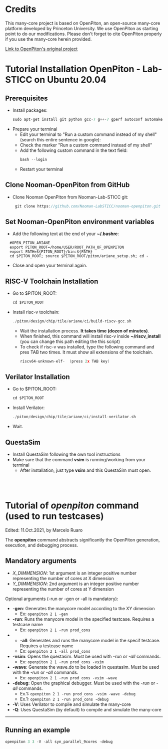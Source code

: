 # Credits
This many-core project is based on OpenPiton, an open-source many-core platform developed by Princeton University. We use OpenPiton as starting point to do our modifications. Please don't forget to cite OpenPiton properly if you use the many-core herein provided.


[Link to OpenPiton's original project](https://github.com/PrincetonUniversity/openpiton)



# Tutorial Installation OpenPiton - Lab-STICC on Ubuntu 20.04

## Prerequisites
* Install packages:
  ```c
  sudo apt-get install git python gcc-7 g++-7 gperf autoconf automake autotools-dev libmpc-dev libmpfr-dev libgmp-dev gawk build-essential bison flex texinfo python-pexpect libusb-1.0-0-dev default-jdk zlib1g-dev valgrind csh device-tree-compiler 
    ```
* Prepare your terminal
  * Edit your terminal to "Run a custom command instead of my shell" (search this entire sentence in google):
  * Check the marker "Run a custom command instead of my shell"
  * Add the following custom command in the text field:
    ```c
    bash --login
    ```
  * Restart your terminal
  

## Clone Nooman-OpenPiton from GitHub
* Clone Nooman OpenPiton from Nooman-Lab-STICC git:
   ```c
    git clone https://github.com/Nooman-LabSTICC/nooman-openpiton.git
   ```

## Set Nooman-OpenPiton environment variables

  * Add the following text at the end of your **~/.bashrc**: 
  ```
    #OPEN_PITON_ARIANE  
    export PITON_ROOT=/home/USER/ROOT_PATH_OF_OPENPITON  
    export PATH=${PITON_ROOT}/bin:${PATH}  
    cd $PITON_ROOT; source $PITON_ROOT/piton/ariane_setup.sh; cd -   
  ```

* Close and open your terminal again.
  
## RISC-V Toolchain Installation
* Go to $PITON_ROOT:
    ```c
    cd $PITON_ROOT
    ```
* Install risc-v toolchain:
    ```c
    ./piton/design/chip/tile/ariane/ci/build-riscv-gcc.sh
    ```
    * Wait the installation process. **It takes time (dozen of minutes)**.
    * When finished, this command will install risc-v inside **~/riscv_install** (you can change this path editing the this script)
    * To check if risc-v was installed, type the following command and pres TAB two times. It must show all extensions of the toolchain.
      ```c
      riscv64-unknown-elf-  (press 2x TAB key)
      ```

## Verilator Installation
* Go to $PITON_ROOT:
    ```c
    cd $PITON_ROOT
    ```
* Install Verilator:
    ```c
    ./piton/design/chip/tile/ariane/ci/install-verilator.sh
    ```
* Wait.
## QuestaSim
* Install QuestaSim following the own tool instructions
* Make sure that the command **vsim** is running/working from your terminal
  * After installation, just type **vsim** and this QuestaSim must open.

<br/><br/>

Tutorial of *openpiton* command (used to run testcases)
============
Edited: 11.Oct.2021, by Marcelo Ruaro

The **openpiton** command abstracts significantly the OpenPiton generation, execution, and debugging process.


Mandatory arguments
---------------
* *X_DIMMENSION*: 1st argument is an integer positive number representing the number of cores at X dimension
* *Y_DIMMENSION*:  2nd argument is an integer positive number representing the number of cores at Y dimension
  


Optional arguments (-run or -gen or -all is mandatory):



* **-gen**: Generates the manycore model according to the XY dimension
  * Ex: ``` openpiton 2 1 -gen ```
* **-run**: Runs the manycore model in the specified testcase. Requires a testcase name
  * Ex: ```openpiton 2 1 -run prod_cons```
* * **-all**: Generates and runs the manycore model in the specif testcase. Requires a testcase name
  * Ex: ```openpiton 2 1 -all prod_cons```
* **-vsim**: Opens the questasim. Must be used with *-run* or *-all* commands.
  * Ex: ```openpiton 2 1 -run prod_cons -vsim```
* **-wave**: Generate the wave.do to be loaded in questasim. Must be used with the *-run* or *-all* commands.
  * Ex: ```openpiton 2 1 -run prod_cons -vsim -wave```
* **-debug**: Open the graphical debugger. Must be used with the *-run* or *-all* commands.
  *  Ex.1: ```openpiton 2 1 -run prod_cons -vsim -wave -debug```
  *  Ex.1: ```openpiton 2 1 -run prod_cons -debug```
*  **-V**: Uses Verilator to compile and simulate the many-core
*  **-Q**: Uses QuestaSim (by default) to compile and simulate the many-core
---------------

## Running an example

```c
openpiton 3 3 -V -all syn_parallel_9cores -debug
```

    
   